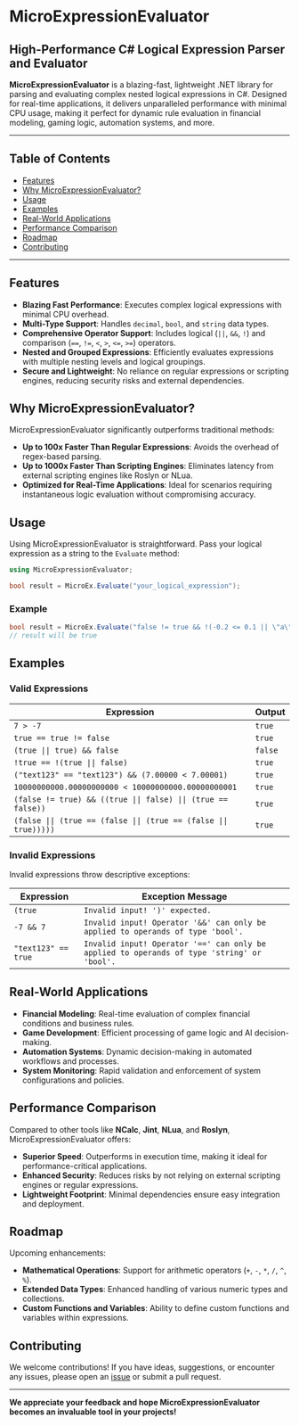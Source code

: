 # MicroExpressionEvaluator

## High-Performance C# Logical Expression Parser and Evaluator

**MicroExpressionEvaluator** is a blazing-fast, lightweight .NET library for parsing and evaluating complex nested logical expressions in C#. Designed for real-time applications, it delivers unparalleled performance with minimal CPU usage, making it perfect for dynamic rule evaluation in financial modeling, gaming logic, automation systems, and more.

---

## Table of Contents

- [Features](#features)
- [Why MicroExpressionEvaluator?](#why-microexpressionevaluator)
- [Usage](#usage)
- [Examples](#examples)
- [Real-World Applications](#real-world-applications)
- [Performance Comparison](#performance-comparison)
- [Roadmap](#roadmap)
- [Contributing](#contributing)

---

## Features

- **Blazing Fast Performance**: Executes complex logical expressions with minimal CPU overhead.
- **Multi-Type Support**: Handles `decimal`, `bool`, and `string` data types.
- **Comprehensive Operator Support**: Includes logical (`||`, `&&`, `!`) and comparison (`==`, `!=`, `<`, `>`, `<=`, `>=`) operators.
- **Nested and Grouped Expressions**: Efficiently evaluates expressions with multiple nesting levels and logical groupings.
- **Secure and Lightweight**: No reliance on regular expressions or scripting engines, reducing security risks and external dependencies.

## Why MicroExpressionEvaluator?

MicroExpressionEvaluator significantly outperforms traditional methods:

- **Up to 100x Faster Than Regular Expressions**: Avoids the overhead of regex-based parsing.
- **Up to 1000x Faster Than Scripting Engines**: Eliminates latency from external scripting engines like Roslyn or NLua.
- **Optimized for Real-Time Applications**: Ideal for scenarios requiring instantaneous logic evaluation without compromising accuracy.

## Usage

Using MicroExpressionEvaluator is straightforward. Pass your logical expression as a string to the `Evaluate` method:

```csharp
using MicroExpressionEvaluator;

bool result = MicroEx.Evaluate("your_logical_expression");
```

### Example

```csharp
bool result = MicroEx.Evaluate("false != true && !(-0.2 <= 0.1 || \"a\" == \"b\")");
// result will be true
```

## Examples

### Valid Expressions

Expression | Output
--- | ---
`7 > -7` | `true`
`true == true != false` | `true`
`(true \|\| true) && false` | `false`
`!true == !(true \|\| false)` | `true`
`("text123" == "text123") && (7.00000 < 7.00001)` | `true`
`10000000000.00000000000 < 10000000000.00000000001` | `true`
`(false != true) && ((true \|\| false) \|\| (true == false))` | `true`
`(false \|\| (true == (false \|\| (true == (false \|\| true)))))` | `true`

### Invalid Expressions

Invalid expressions throw descriptive exceptions:

Expression | Exception Message
--- | ---
`(true` | `Invalid input! ')' expected.`
`-7 && 7` | `Invalid input! Operator '&&' can only be applied to operands of type 'bool'.`
`"text123" == true` | `Invalid input! Operator '==' can only be applied to operands of type 'string' or 'bool'.`

## Real-World Applications

- **Financial Modeling**: Real-time evaluation of complex financial conditions and business rules.
- **Game Development**: Efficient processing of game logic and AI decision-making.
- **Automation Systems**: Dynamic decision-making in automated workflows and processes.
- **System Monitoring**: Rapid validation and enforcement of system configurations and policies.

## Performance Comparison

Compared to other tools like **NCalc**, **Jint**, **NLua**, and **Roslyn**, MicroExpressionEvaluator offers:

- **Superior Speed**: Outperforms in execution time, making it ideal for performance-critical applications.
- **Enhanced Security**: Reduces risks by not relying on external scripting engines or regular expressions.
- **Lightweight Footprint**: Minimal dependencies ensure easy integration and deployment.

## Roadmap

Upcoming enhancements:

- **Mathematical Operations**: Support for arithmetic operators (`+`, `-`, `*`, `/`, `^`, `%`).
- **Extended Data Types**: Enhanced handling of various numeric types and collections.
- **Custom Functions and Variables**: Ability to define custom functions and variables within expressions.

## Contributing

We welcome contributions! If you have ideas, suggestions, or encounter any issues, please open an [issue](https://github.com/webermania/MicroExpressionEvaluator/issues) or submit a pull request.


---

**We appreciate your feedback and hope MicroExpressionEvaluator becomes an invaluable tool in your projects!**
